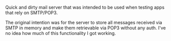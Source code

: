Quick and dirty mail server that was intended to be used when testing apps that rely on SMTP/POP3.

The original intention was for the server to store all messages received via SMTP in memory and make them retrievable via POP3 without any auth. I've no idea how much of this functionality I got working.
